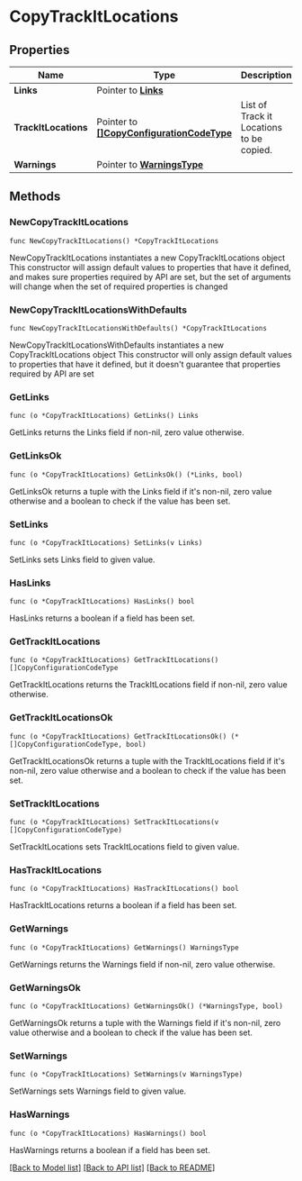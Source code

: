 # CopyTrackItLocations

## Properties

Name | Type | Description | Notes
------------ | ------------- | ------------- | -------------
**Links** | Pointer to [**Links**](Links.md) |  | [optional] 
**TrackItLocations** | Pointer to [**[]CopyConfigurationCodeType**](CopyConfigurationCodeType.md) | List of Track it Locations to be copied. | [optional] 
**Warnings** | Pointer to [**WarningsType**](WarningsType.md) |  | [optional] 

## Methods

### NewCopyTrackItLocations

`func NewCopyTrackItLocations() *CopyTrackItLocations`

NewCopyTrackItLocations instantiates a new CopyTrackItLocations object
This constructor will assign default values to properties that have it defined,
and makes sure properties required by API are set, but the set of arguments
will change when the set of required properties is changed

### NewCopyTrackItLocationsWithDefaults

`func NewCopyTrackItLocationsWithDefaults() *CopyTrackItLocations`

NewCopyTrackItLocationsWithDefaults instantiates a new CopyTrackItLocations object
This constructor will only assign default values to properties that have it defined,
but it doesn't guarantee that properties required by API are set

### GetLinks

`func (o *CopyTrackItLocations) GetLinks() Links`

GetLinks returns the Links field if non-nil, zero value otherwise.

### GetLinksOk

`func (o *CopyTrackItLocations) GetLinksOk() (*Links, bool)`

GetLinksOk returns a tuple with the Links field if it's non-nil, zero value otherwise
and a boolean to check if the value has been set.

### SetLinks

`func (o *CopyTrackItLocations) SetLinks(v Links)`

SetLinks sets Links field to given value.

### HasLinks

`func (o *CopyTrackItLocations) HasLinks() bool`

HasLinks returns a boolean if a field has been set.

### GetTrackItLocations

`func (o *CopyTrackItLocations) GetTrackItLocations() []CopyConfigurationCodeType`

GetTrackItLocations returns the TrackItLocations field if non-nil, zero value otherwise.

### GetTrackItLocationsOk

`func (o *CopyTrackItLocations) GetTrackItLocationsOk() (*[]CopyConfigurationCodeType, bool)`

GetTrackItLocationsOk returns a tuple with the TrackItLocations field if it's non-nil, zero value otherwise
and a boolean to check if the value has been set.

### SetTrackItLocations

`func (o *CopyTrackItLocations) SetTrackItLocations(v []CopyConfigurationCodeType)`

SetTrackItLocations sets TrackItLocations field to given value.

### HasTrackItLocations

`func (o *CopyTrackItLocations) HasTrackItLocations() bool`

HasTrackItLocations returns a boolean if a field has been set.

### GetWarnings

`func (o *CopyTrackItLocations) GetWarnings() WarningsType`

GetWarnings returns the Warnings field if non-nil, zero value otherwise.

### GetWarningsOk

`func (o *CopyTrackItLocations) GetWarningsOk() (*WarningsType, bool)`

GetWarningsOk returns a tuple with the Warnings field if it's non-nil, zero value otherwise
and a boolean to check if the value has been set.

### SetWarnings

`func (o *CopyTrackItLocations) SetWarnings(v WarningsType)`

SetWarnings sets Warnings field to given value.

### HasWarnings

`func (o *CopyTrackItLocations) HasWarnings() bool`

HasWarnings returns a boolean if a field has been set.


[[Back to Model list]](../README.md#documentation-for-models) [[Back to API list]](../README.md#documentation-for-api-endpoints) [[Back to README]](../README.md)


